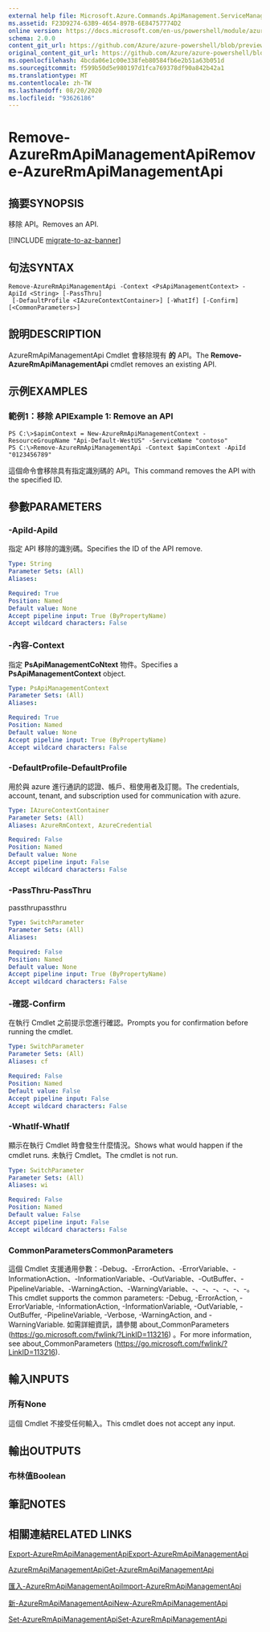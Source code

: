 ```yaml
---
external help file: Microsoft.Azure.Commands.ApiManagement.ServiceManagement.dll-Help.xml
ms.assetid: F23D9274-63B9-4654-897B-6E84757774D2
online version: https://docs.microsoft.com/en-us/powershell/module/azurerm.apimanagement/remove-azurermapimanagementapi
schema: 2.0.0
content_git_url: https://github.com/Azure/azure-powershell/blob/preview/src/ResourceManager/ApiManagement/Commands.ApiManagement/help/Remove-AzureRmApiManagementApi.md
original_content_git_url: https://github.com/Azure/azure-powershell/blob/preview/src/ResourceManager/ApiManagement/Commands.ApiManagement/help/Remove-AzureRmApiManagementApi.md
ms.openlocfilehash: 4bcda06e1c00e338feb80584fb6e2b51a63b051d
ms.sourcegitcommit: f599b50d5e980197d1fca769378df90a842b42a1
ms.translationtype: MT
ms.contentlocale: zh-TW
ms.lasthandoff: 08/20/2020
ms.locfileid: "93626186"
---
```

# <span data-ttu-id="8c06b-101">Remove-AzureRmApiManagementApi</span><span class="sxs-lookup"><span data-stu-id="8c06b-101">Remove-AzureRmApiManagementApi</span></span>

## <span data-ttu-id="8c06b-102">摘要</span><span class="sxs-lookup"><span data-stu-id="8c06b-102">SYNOPSIS</span></span>
<span data-ttu-id="8c06b-103">移除 API。</span><span class="sxs-lookup"><span data-stu-id="8c06b-103">Removes an API.</span></span>

[!INCLUDE [migrate-to-az-banner](../../includes/migrate-to-az-banner.md)]

## <span data-ttu-id="8c06b-104">句法</span><span class="sxs-lookup"><span data-stu-id="8c06b-104">SYNTAX</span></span>

```
Remove-AzureRmApiManagementApi -Context <PsApiManagementContext> -ApiId <String> [-PassThru]
 [-DefaultProfile <IAzureContextContainer>] [-WhatIf] [-Confirm] [<CommonParameters>]
```

## <span data-ttu-id="8c06b-105">說明</span><span class="sxs-lookup"><span data-stu-id="8c06b-105">DESCRIPTION</span></span>
<span data-ttu-id="8c06b-106">AzureRmApiManagementApi Cmdlet 會移除現有 **的** API。</span><span class="sxs-lookup"><span data-stu-id="8c06b-106">The **Remove-AzureRmApiManagementApi** cmdlet removes an existing API.</span></span>

## <span data-ttu-id="8c06b-107">示例</span><span class="sxs-lookup"><span data-stu-id="8c06b-107">EXAMPLES</span></span>

### <span data-ttu-id="8c06b-108">範例1：移除 API</span><span class="sxs-lookup"><span data-stu-id="8c06b-108">Example 1: Remove an API</span></span>
```
PS C:\>$apimContext = New-AzureRmApiManagementContext -ResourceGroupName "Api-Default-WestUS" -ServiceName "contoso"
PS C:\>Remove-AzureRmApiManagementApi -Context $apimContext -ApiId "0123456789"
```

<span data-ttu-id="8c06b-109">這個命令會移除具有指定識別碼的 API。</span><span class="sxs-lookup"><span data-stu-id="8c06b-109">This command removes the API with the specified ID.</span></span>

## <span data-ttu-id="8c06b-110">參數</span><span class="sxs-lookup"><span data-stu-id="8c06b-110">PARAMETERS</span></span>

### <span data-ttu-id="8c06b-111">-ApiId</span><span class="sxs-lookup"><span data-stu-id="8c06b-111">-ApiId</span></span>
<span data-ttu-id="8c06b-112">指定 API 移除的識別碼。</span><span class="sxs-lookup"><span data-stu-id="8c06b-112">Specifies the ID of the API remove.</span></span>

```yaml
Type: String
Parameter Sets: (All)
Aliases: 

Required: True
Position: Named
Default value: None
Accept pipeline input: True (ByPropertyName)
Accept wildcard characters: False
```

### <span data-ttu-id="8c06b-113">-內容</span><span class="sxs-lookup"><span data-stu-id="8c06b-113">-Context</span></span>
<span data-ttu-id="8c06b-114">指定 **PsApiManagementCoNtext** 物件。</span><span class="sxs-lookup"><span data-stu-id="8c06b-114">Specifies a **PsApiManagementContext** object.</span></span>

```yaml
Type: PsApiManagementContext
Parameter Sets: (All)
Aliases: 

Required: True
Position: Named
Default value: None
Accept pipeline input: True (ByPropertyName)
Accept wildcard characters: False
```

### <span data-ttu-id="8c06b-115">-DefaultProfile</span><span class="sxs-lookup"><span data-stu-id="8c06b-115">-DefaultProfile</span></span>
<span data-ttu-id="8c06b-116">用於與 azure 進行通訊的認證、帳戶、租使用者及訂閱。</span><span class="sxs-lookup"><span data-stu-id="8c06b-116">The credentials, account, tenant, and subscription used for communication with azure.</span></span>
 
```yaml
Type: IAzureContextContainer
Parameter Sets: (All)
Aliases: AzureRmContext, AzureCredential

Required: False
Position: Named
Default value: None
Accept pipeline input: False
Accept wildcard characters: False
```

### <span data-ttu-id="8c06b-117">-PassThru</span><span class="sxs-lookup"><span data-stu-id="8c06b-117">-PassThru</span></span>
<span data-ttu-id="8c06b-118">passthru</span><span class="sxs-lookup"><span data-stu-id="8c06b-118">passthru</span></span>

```yaml
Type: SwitchParameter
Parameter Sets: (All)
Aliases: 

Required: False
Position: Named
Default value: None
Accept pipeline input: True (ByPropertyName)
Accept wildcard characters: False
```

### <span data-ttu-id="8c06b-119">-確認</span><span class="sxs-lookup"><span data-stu-id="8c06b-119">-Confirm</span></span>
<span data-ttu-id="8c06b-120">在執行 Cmdlet 之前提示您進行確認。</span><span class="sxs-lookup"><span data-stu-id="8c06b-120">Prompts you for confirmation before running the cmdlet.</span></span>

```yaml
Type: SwitchParameter
Parameter Sets: (All)
Aliases: cf

Required: False
Position: Named
Default value: False
Accept pipeline input: False
Accept wildcard characters: False
```

### <span data-ttu-id="8c06b-121">-WhatIf</span><span class="sxs-lookup"><span data-stu-id="8c06b-121">-WhatIf</span></span>
<span data-ttu-id="8c06b-122">顯示在執行 Cmdlet 時會發生什麼情況。</span><span class="sxs-lookup"><span data-stu-id="8c06b-122">Shows what would happen if the cmdlet runs.</span></span>
<span data-ttu-id="8c06b-123">未執行 Cmdlet。</span><span class="sxs-lookup"><span data-stu-id="8c06b-123">The cmdlet is not run.</span></span>

```yaml
Type: SwitchParameter
Parameter Sets: (All)
Aliases: wi

Required: False
Position: Named
Default value: False
Accept pipeline input: False
Accept wildcard characters: False
```

### <span data-ttu-id="8c06b-124">CommonParameters</span><span class="sxs-lookup"><span data-stu-id="8c06b-124">CommonParameters</span></span>
<span data-ttu-id="8c06b-125">這個 Cmdlet 支援通用參數：-Debug、-ErrorAction、-ErrorVariable、-InformationAction、-InformationVariable、-OutVariable、-OutBuffer、-PipelineVariable、-WarningAction、-WarningVariable、-、-、-、-、-、-。</span><span class="sxs-lookup"><span data-stu-id="8c06b-125">This cmdlet supports the common parameters: -Debug, -ErrorAction, -ErrorVariable, -InformationAction, -InformationVariable, -OutVariable, -OutBuffer, -PipelineVariable, -Verbose, -WarningAction, and -WarningVariable.</span></span> <span data-ttu-id="8c06b-126">如需詳細資訊，請參閱 about_CommonParameters (https://go.microsoft.com/fwlink/?LinkID=113216) 。</span><span class="sxs-lookup"><span data-stu-id="8c06b-126">For more information, see about_CommonParameters (https://go.microsoft.com/fwlink/?LinkID=113216).</span></span>

## <span data-ttu-id="8c06b-127">輸入</span><span class="sxs-lookup"><span data-stu-id="8c06b-127">INPUTS</span></span>

### <span data-ttu-id="8c06b-128">所有</span><span class="sxs-lookup"><span data-stu-id="8c06b-128">None</span></span>
<span data-ttu-id="8c06b-129">這個 Cmdlet 不接受任何輸入。</span><span class="sxs-lookup"><span data-stu-id="8c06b-129">This cmdlet does not accept any input.</span></span>

## <span data-ttu-id="8c06b-130">輸出</span><span class="sxs-lookup"><span data-stu-id="8c06b-130">OUTPUTS</span></span>

### <span data-ttu-id="8c06b-131">布林值</span><span class="sxs-lookup"><span data-stu-id="8c06b-131">Boolean</span></span>

## <span data-ttu-id="8c06b-132">筆記</span><span class="sxs-lookup"><span data-stu-id="8c06b-132">NOTES</span></span>

## <span data-ttu-id="8c06b-133">相關連結</span><span class="sxs-lookup"><span data-stu-id="8c06b-133">RELATED LINKS</span></span>

[<span data-ttu-id="8c06b-134">Export-AzureRmApiManagementApi</span><span class="sxs-lookup"><span data-stu-id="8c06b-134">Export-AzureRmApiManagementApi</span></span>](./Export-AzureRmApiManagementApi.md)

[<span data-ttu-id="8c06b-135">AzureRmApiManagementApi</span><span class="sxs-lookup"><span data-stu-id="8c06b-135">Get-AzureRmApiManagementApi</span></span>](./Get-AzureRmApiManagementApi.md)

[<span data-ttu-id="8c06b-136">匯入-AzureRmApiManagementApi</span><span class="sxs-lookup"><span data-stu-id="8c06b-136">Import-AzureRmApiManagementApi</span></span>](./Import-AzureRmApiManagementApi.md)

[<span data-ttu-id="8c06b-137">新-AzureRmApiManagementApi</span><span class="sxs-lookup"><span data-stu-id="8c06b-137">New-AzureRmApiManagementApi</span></span>](./New-AzureRmApiManagementApi.md)

[<span data-ttu-id="8c06b-138">Set-AzureRmApiManagementApi</span><span class="sxs-lookup"><span data-stu-id="8c06b-138">Set-AzureRmApiManagementApi</span></span>](./Set-AzureRmApiManagementApi.md)


